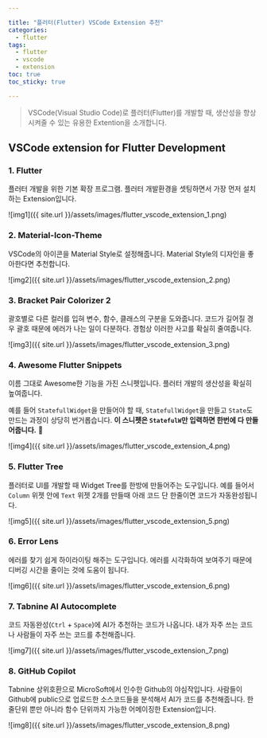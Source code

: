 ```yaml
---

title: "플러터(Flutter) VSCode Extension 추천"
categories:
  - flutter
tags:
  - flutter
  - vscode
  - extension
toc: true
toc_sticky: true

---
```


> VSCode(Visual Studio Code)로 플러터(Flutter)를 개발할 때, 생산성을 향상시켜줄 수 있는 유용한 Extention을 소개합니다.


## VSCode extension for Flutter Development

### 1. Flutter

플러터 개발을 위한 기본 확장 프로그램. 플러터 개발환경을 셋팅하면서 가장 먼저 설치하는 Extension입니다.

![img1]({{ site.url }}/assets/images/flutter_vscode_extension_1.png)


### 2. Material-Icon-Theme

VSCode의 아이콘을 Material Style로 설정해줍니다. Material Style의 디자인을 좋아한다면 추천합니다.

![img2]({{ site.url }}/assets/images/flutter_vscode_extension_2.png)


### 3. Bracket Pair Colorizer 2

괄호별로 다른 컬러를 입혀 변수, 함수, 클래스의 구분을 도와줍니다. 코드가 길어질 경우 괄호 때문에 에러가 나는 일이 다분하다. 경험상 이러한 사고를 확실히 줄여줍니다.

![img3]({{ site.url }}/assets/images/flutter_vscode_extension_3.png)


### 4. Awesome Flutter Snippets

이름 그대로 Awesome한 기능을 가진 스니펫입니다. 플러터 개발의 생산성을 확실히 높여줍니다.

예를 들어 `StatefullWidget`을 만들어야 할 때, `StatefullWidget`을 만들고 `State`도 만드는 과정이 상당히 번거롭습니다. **이 스니펫은 `StatefulW`만 입력하면 한번에 다 만들어줍니다.** 🤩

![img4]({{ site.url }}/assets/images/flutter_vscode_extension_4.png)


### 5. Flutter Tree

플러터로 UI를 개발할 때 Widget Tree를 한방에 만들어주는 도구입니다. 예를 들어서 `Column` 위젯 안에 `Text` 위젯 2개를 만들때 아래 코드 단 한줄이면 코드가 자동완성됩니다.

![img5]({{ site.url }}/assets/images/flutter_vscode_extension_5.png)


### 6. Error Lens

에러를 찾기 쉽게 하이라이팅 해주는 도구입니다. 에러를 시각화하여 보여주기 때문에 디버깅 시간을 줄이는 것에 도움이 됩니다.

![img6]({{ site.url }}/assets/images/flutter_vscode_extension_6.png)


### 7. Tabnine AI Autocomplete

코드 자동완성(`Ctrl` + `Space`)에 AI가 추천하는 코드가 나옵니다. 내가 자주 쓰는 코드나 사람들이 자주 쓰는 코드를 추천해줍니다.

![img7]({{ site.url }}/assets/images/flutter_vscode_extension_7.png)


### 8. GitHub Copilot

Tabnine 상위호환으로 MicroSoft에서 인수한 Github의 야심작입니다. 사람들이 Github에 public으로 업로드한 소스코드들을 분석해서 AI가 코드를 추천해줍니다. 한줄단위 뿐만 아니라 함수 단위까지 가능한 어메이징한 Extension입니다.

![img8]({{ site.url }}/assets/images/flutter_vscode_extension_8.png)
